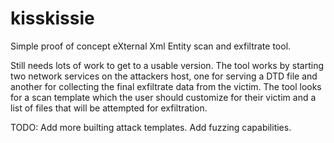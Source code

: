 # kisskissie
Simple proof of concept eXternal Xml Entity scan and exfiltrate tool.

Still needs lots of work to get to a usable version.
The tool works by starting two network services on the attackers host, one for serving a DTD file and another for collecting the final exfiltrate data from the victim.
The tool looks for a scan template which the user should customize for their victim and a list of files that will be attempted for exfiltration.

TODO: Add more builting attack templates.
Add fuzzing capabilities.
